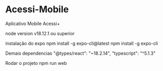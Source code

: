 # Acessi-Mobile
Aplicativo Mobile Acessi+

node version
v18.12.1 ou superior

instalação do expo 
npm install -g expo-cli@latest
npm install -g expo-cli

Demais dependencias 
"@types/react": "~18.2.14",
"typescript": "^5.1.3"


Rodar o projeto
npm run web
